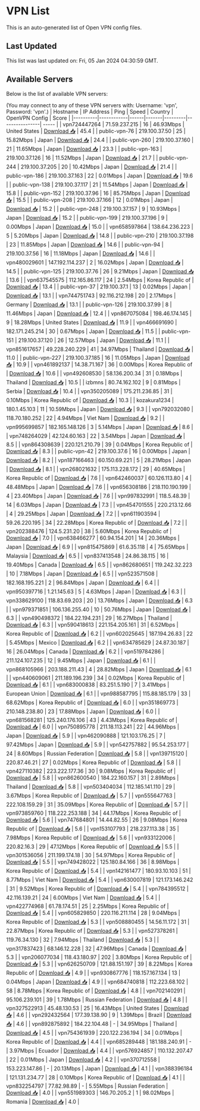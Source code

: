 # VPN List

This is an auto-generated list of Open VPN config files.

## Last Updated

This list was last updated on: Fri, 05 Jan 2024 04:30:59 GMT.

## Available Servers

Below is the list of available VPN servers:

(You may connect to any of these VPN servers with: Username: 'vpn', Password: 'vpn'.)
| Hostname | IP Address | Ping | Speed | Country | OpenVPN Config | Score |
|----------|------------|------|-------|---------|----------------| ----- |
| vpn724447264 | 71.59.237.215 | 16 | 46.93Mbps | United States | [Download 📥](./configs/server_0_US.ovpn) | 45.4 |
| public-vpn-76 | 219.100.37.50 | 25 | 15.82Mbps | Japan | [Download 📥](./configs/server_1_JP.ovpn) | 24.4 |
| public-vpn-260 | 219.100.37.160 | 21 | 11.65Mbps | Japan | [Download 📥](./configs/server_2_JP.ovpn) | 23.3 |
| public-vpn-163 | 219.100.37.126 | 16 | 11.52Mbps | Japan | [Download 📥](./configs/server_3_JP.ovpn) | 21.7 |
| public-vpn-244 | 219.100.37.205 | 20 | 10.42Mbps | Japan | [Download 📥](./configs/server_4_JP.ovpn) | 21.4 |
| public-vpn-186 | 219.100.37.163 | 22 | 0.01Mbps | Japan | [Download 📥](./configs/server_5_JP.ovpn) | 19.6 |
| public-vpn-138 | 219.100.37.117 | 21 | 11.54Mbps | Japan | [Download 📥](./configs/server_6_JP.ovpn) | 15.8 |
| public-vpn-152 | 219.100.37.96 | 16 | 85.75Mbps | Japan | [Download 📥](./configs/server_7_JP.ovpn) | 15.5 |
| public-vpn-208 | 219.100.37.166 | 12 | 0.01Mbps | Japan | [Download 📥](./configs/server_8_JP.ovpn) | 15.2 |
| public-vpn-248 | 219.100.37.157 | 9 | 10.93Mbps | Japan | [Download 📥](./configs/server_9_JP.ovpn) | 15.2 |
| public-vpn-199 | 219.100.37.196 | 9 | 0.00Mbps | Japan | [Download 📥](./configs/server_10_JP.ovpn) | 15.0 |
| vpn658597864 | 138.64.236.223 | 5 | 5.20Mbps | Japan | [Download 📥](./configs/server_11_JP.ovpn) | 14.8 |
| public-vpn-210 | 219.100.37.198 | 23 | 11.85Mbps | Japan | [Download 📥](./configs/server_12_JP.ovpn) | 14.6 |
| public-vpn-94 | 219.100.37.56 | 16 | 11.18Mbps | Japan | [Download 📥](./configs/server_13_JP.ovpn) | 14.6 |
| vpn480029601 | 147.192.114.237 | 2 | 16.02Mbps | Japan | [Download 📥](./configs/server_14_JP.ovpn) | 14.5 |
| public-vpn-125 | 219.100.37.76 | 26 | 9.21Mbps | Japan | [Download 📥](./configs/server_15_JP.ovpn) | 13.6 |
| vpn637545575 | 112.165.86.117 | 24 | 2.54Mbps | Korea Republic of | [Download 📥](./configs/server_16_KR.ovpn) | 13.4 |
| public-vpn-37 | 219.100.37.1 | 13 | 0.02Mbps | Japan | [Download 📥](./configs/server_17_JP.ovpn) | 13.1 |
| vpn744751743 | 92.116.212.198 | 20 | 2.17Mbps | Germany | [Download 📥](./configs/server_18_DE.ovpn) | 13.1 |
| public-vpn-126 | 219.100.37.99 | 8 | 11.46Mbps | Japan | [Download 📥](./configs/server_19_JP.ovpn) | 12.4 |
| vpn867075084 | 198.46.174.145 | 9 | 18.28Mbps | United States | [Download 📥](./configs/server_20_US.ovpn) | 11.9 |
| vpn466691690 | 182.171.245.214 | 30 | 0.67Mbps | Japan | [Download 📥](./configs/server_21_JP.ovpn) | 11.5 |
| public-vpn-151 | 219.100.37.120 | 26 | 12.57Mbps | Japan | [Download 📥](./configs/server_22_JP.ovpn) | 11.1 |
| vpn851617657 | 49.228.240.229 | 41 | 34.97Mbps | Thailand | [Download 📥](./configs/server_23_TH.ovpn) | 11.0 |
| public-vpn-227 | 219.100.37.185 | 16 | 11.05Mbps | Japan | [Download 📥](./configs/server_24_JP.ovpn) | 10.9 |
| vpn461892137 | 14.38.71.167 | 36 | 0.00Mbps | Korea Republic of | [Download 📥](./configs/server_25_KR.ovpn) | 10.6 |
| vpn492608530 | 58.136.200.34 | 31 | 0.18Mbps | Thailand | [Download 📥](./configs/server_26_TH.ovpn) | 10.5 |
| izbmns | 80.74.162.102 | 9 | 0.81Mbps | Serbia | [Download 📥](./configs/server_27_RS.ovpn) | 10.4 |
| vpn350205089 | 175.211.236.85 | 31 | 0.10Mbps | Korea Republic of | [Download 📥](./configs/server_28_KR.ovpn) | 10.3 |
| kozakura1234 | 180.1.45.103 | 11 | 10.59Mbps | Japan | [Download 📥](./configs/server_29_JP.ovpn) | 9.3 |
| vpn792032080 | 118.70.180.252 | 22 | 4.94Mbps | Viet Nam | [Download 📥](./configs/server_30_VN.ovpn) | 9.2 |
| vpn995699857 | 182.165.148.126 | 3 | 5.14Mbps | Japan | [Download 📥](./configs/server_31_JP.ovpn) | 8.6 |
| vpn748264029 | 42.124.60.163 | 22 | 3.54Mbps | Japan | [Download 📥](./configs/server_32_JP.ovpn) | 8.5 |
| vpn864308639 | 220.121.210.79 | 39 | 0.04Mbps | Korea Republic of | [Download 📥](./configs/server_33_KR.ovpn) | 8.3 |
| public-vpn-42 | 219.100.37.6 | 16 | 0.00Mbps | Japan | [Download 📥](./configs/server_34_JP.ovpn) | 8.2 |
| vpn187166463 | 60.150.69.221 | 5 | 28.21Mbps | Japan | [Download 📥](./configs/server_35_JP.ovpn) | 8.1 |
| vpn268021632 | 175.113.228.172 | 29 | 40.65Mbps | Korea Republic of | [Download 📥](./configs/server_36_KR.ovpn) | 7.6 |
| vpn642460037 | 60.126.113.80 | 4 | 48.48Mbps | Japan | [Download 📥](./configs/server_37_JP.ovpn) | 7.6 |
| vpn656308186 | 218.110.190.199 | 4 | 23.40Mbps | Japan | [Download 📥](./configs/server_38_JP.ovpn) | 7.6 |
| vpn997832991 | 118.5.48.39 | 14 | 6.03Mbps | Japan | [Download 📥](./configs/server_39_JP.ovpn) | 7.3 |
| vpn454701555 | 220.213.12.66 | 4 | 29.25Mbps | Japan | [Download 📥](./configs/server_40_JP.ovpn) | 7.2 |
| vpn611903594 | 59.26.220.195 | 34 | 22.28Mbps | Korea Republic of | [Download 📥](./configs/server_41_KR.ovpn) | 7.2 |
| vpn202388476 | 124.5.231.20 | 38 | 5.60Mbps | Korea Republic of | [Download 📥](./configs/server_42_KR.ovpn) | 7.0 |
| vpn638466277 | 60.94.154.201 | 14 | 20.36Mbps | Japan | [Download 📥](./configs/server_43_JP.ovpn) | 6.9 |
| vpn815475869 | 61.6.35.118 | 4 | 75.65Mbps | Malaysia | [Download 📥](./configs/server_44_MY.ovpn) | 6.5 |
| vpn837413548 | 24.86.38.115 | 16 | 19.40Mbps | Canada | [Download 📥](./configs/server_45_CA.ovpn) | 6.5 |
| vpn862680651 | 119.242.32.223 | 10 | 7.18Mbps | Japan | [Download 📥](./configs/server_46_JP.ovpn) | 6.5 |
| vpn523571508 | 182.168.195.221 | 2 | 96.84Mbps | Japan | [Download 📥](./configs/server_47_JP.ovpn) | 6.4 |
| vpn950397716 | 1.21.145.63 | 5 | 4.63Mbps | Japan | [Download 📥](./configs/server_48_JP.ovpn) | 6.3 |
| vpn338629100 | 118.83.69.203 | 20 | 13.76Mbps | Japan | [Download 📥](./configs/server_49_JP.ovpn) | 6.3 |
| vpn979371851 | 106.136.255.40 | 10 | 50.76Mbps | Japan | [Download 📥](./configs/server_50_JP.ovpn) | 6.3 |
| vpn490498372 | 184.22.194.231 | 29 | 16.27Mbps | Thailand | [Download 📥](./configs/server_51_TH.ovpn) | 6.3 |
| vpn590418613 | 221.154.205.161 | 31 | 6.52Mbps | Korea Republic of | [Download 📥](./configs/server_52_KR.ovpn) | 6.2 |
| vpn602025645 | 187.194.26.83 | 22 | 5.45Mbps | Mexico | [Download 📥](./configs/server_53_MX.ovpn) | 6.2 |
| vpn634785629 | 24.87.30.187 | 16 | 26.04Mbps | Canada | [Download 📥](./configs/server_54_CA.ovpn) | 6.2 |
| vpn519784286 | 211.124.107.235 | 12 | 9.45Mbps | Japan | [Download 📥](./configs/server_55_JP.ovpn) | 6.1 |
| vpn868105966 | 203.188.211.43 | 4 | 28.82Mbps | Japan | [Download 📥](./configs/server_56_JP.ovpn) | 6.1 |
| vpn440609061 | 211.189.196.239 | 34 | 0.02Mbps | Korea Republic of | [Download 📥](./configs/server_57_KR.ovpn) | 6.1 |
| vpn683000838 | 83.251.5.190 | 7 | 3.41Mbps | European Union | [Download 📥](./configs/server_58_EU.ovpn) | 6.1 |
| vpn988587795 | 115.88.185.179 | 33 | 68.62Mbps | Korea Republic of | [Download 📥](./configs/server_59_KR.ovpn) | 6.0 |
| vpn351869773 | 210.148.238.80 | 23 | 17.88Mbps | Japan | [Download 📥](./configs/server_60_JP.ovpn) | 6.0 |
| vpn681568281 | 125.240.176.106 | 43 | 4.43Mbps | Korea Republic of | [Download 📥](./configs/server_61_KR.ovpn) | 6.0 |
| vpn750895778 | 211.18.113.241 | 22 | 44.96Mbps | Japan | [Download 📥](./configs/server_62_JP.ovpn) | 5.9 |
| vpn462090888 | 121.103.176.25 | 7 | 97.42Mbps | Japan | [Download 📥](./configs/server_63_JP.ovpn) | 5.9 |
| vpn542757882 | 95.54.253.177 | 24 | 8.60Mbps | Russian Federation | [Download 📥](./configs/server_64_RU.ovpn) | 5.8 |
| vpn139715120 | 220.87.46.21 | 27 | 0.02Mbps | Korea Republic of | [Download 📥](./configs/server_65_KR.ovpn) | 5.8 |
| vpn427110382 | 223.222.177.36 | 30 | 9.08Mbps | Korea Republic of | [Download 📥](./configs/server_66_KR.ovpn) | 5.8 |
| vpn862600540 | 184.22.160.157 | 31 | 2.89Mbps | Thailand | [Download 📥](./configs/server_67_TH.ovpn) | 5.8 |
| vpn503404034 | 112.185.141.110 | 29 | 3.67Mbps | Korea Republic of | [Download 📥](./configs/server_68_KR.ovpn) | 5.7 |
| vpn555647763 | 222.108.159.29 | 31 | 35.09Mbps | Korea Republic of | [Download 📥](./configs/server_69_KR.ovpn) | 5.7 |
| vpn973859760 | 118.222.253.188 | 34 | 44.17Mbps | Korea Republic of | [Download 📥](./configs/server_70_KR.ovpn) | 5.6 |
| vpn747684801 | 14.44.82.55 | 26 | 9.08Mbps | Korea Republic of | [Download 📥](./configs/server_71_KR.ovpn) | 5.6 |
| vpn153107793 | 218.237.113.38 | 35 | 7.98Mbps | Korea Republic of | [Download 📥](./configs/server_72_KR.ovpn) | 5.6 |
| vpn933122006 | 220.82.16.3 | 29 | 47.12Mbps | Korea Republic of | [Download 📥](./configs/server_73_KR.ovpn) | 5.5 |
| vpn301536056 | 211.199.174.18 | 30 | 54.97Mbps | Korea Republic of | [Download 📥](./configs/server_74_KR.ovpn) | 5.5 |
| vpn749428022 | 125.180.84.166 | 36 | 8.98Mbps | Korea Republic of | [Download 📥](./configs/server_75_KR.ovpn) | 5.4 |
| vpn142161477 | 180.93.10.103 | 51 | 8.77Mbps | Viet Nam | [Download 📥](./configs/server_76_VN.ovpn) | 5.4 |
| vpn630007819 | 121.173.146.242 | 31 | 9.52Mbps | Korea Republic of | [Download 📥](./configs/server_77_KR.ovpn) | 5.4 |
| vpn784395512 | 42.116.139.21 | 24 | 6.00Mbps | Viet Nam | [Download 📥](./configs/server_78_VN.ovpn) | 5.4 |
| vpn422774968 | 61.78.174.51 | 25 | 2.25Mbps | Korea Republic of | [Download 📥](./configs/server_79_KR.ovpn) | 5.4 |
| vpn605829850 | 220.116.211.114 | 28 | 9.04Mbps | Korea Republic of | [Download 📥](./configs/server_80_KR.ovpn) | 5.3 |
| vpn508880455 | 14.56.11.172 | 31 | 22.87Mbps | Korea Republic of | [Download 📥](./configs/server_81_KR.ovpn) | 5.3 |
| vpn527378261 | 119.76.34.130 | 32 | 7.94Mbps | Thailand | [Download 📥](./configs/server_82_TH.ovpn) | 5.3 |
| vpn317837423 | 68.146.12.228 | 32 | 47.96Mbps | Canada | [Download 📥](./configs/server_83_CA.ovpn) | 5.3 |
| vpn206077034 | 118.43.180.97 | 202 | 3.80Mbps | Korea Republic of | [Download 📥](./configs/server_84_KR.ovpn) | 5.3 |
| vpn626250709 | 121.88.151.197 | 39 | 8.22Mbps | Korea Republic of | [Download 📥](./configs/server_85_KR.ovpn) | 4.9 |
| vpn930867776 | 118.157.167.134 | 13 | 0.04Mbps | Japan | [Download 📥](./configs/server_86_JP.ovpn) | 4.9 |
| vpn684740818 | 112.223.68.102 | 58 | 8.78Mbps | Korea Republic of | [Download 📥](./configs/server_87_KR.ovpn) | 4.8 |
| vpn702140291 | 95.106.239.101 | 39 | 1.78Mbps | Russian Federation | [Download 📥](./configs/server_88_RU.ovpn) | 4.8 |
| vpn327522913 | 45.48.130.53 | 25 | 16.43Mbps | United States | [Download 📥](./configs/server_89_US.ovpn) | 4.6 |
| vpn292432564 | 177.39.138.90 | 9 | 1.39Mbps | Brazil | [Download 📥](./configs/server_90_BR.ovpn) | 4.6 |
| vpn892875892 | 184.22.104.48 | - | 34.95Mbps | Thailand | [Download 📥](./configs/server_91_TH.ovpn) | 4.5 |
| vpn754361939 | 220.122.236.194 | 34 | 0.01Mbps | Korea Republic of | [Download 📥](./configs/server_92_KR.ovpn) | 4.4 |
| vpn685289448 | 181.188.240.91 | - | 3.97Mbps | Ecuador | [Download 📥](./configs/server_93_EC.ovpn) | 4.4 |
| vpn576924857 | 110.132.207.47 | 22 | 0.01Mbps | Japan | [Download 📥](./configs/server_94_JP.ovpn) | 4.2 |
| vpn370712558 | 153.223.147.86 | - | 20.13Mbps | Japan | [Download 📥](./configs/server_95_JP.ovpn) | 4.1 |
| vpn388396184 | 121.131.234.77 | 28 | 0.10Mbps | Korea Republic of | [Download 📥](./configs/server_96_KR.ovpn) | 4.1 |
| vpn832254797 | 77.82.98.89 | - | 5.55Mbps | Russian Federation | [Download 📥](./configs/server_97_RU.ovpn) | 4.0 |
| vpn551989303 | 146.70.205.2 | 1 | 98.02Mbps | Romania | [Download 📥](./configs/server_98_RO.ovpn) | 4.0 |
